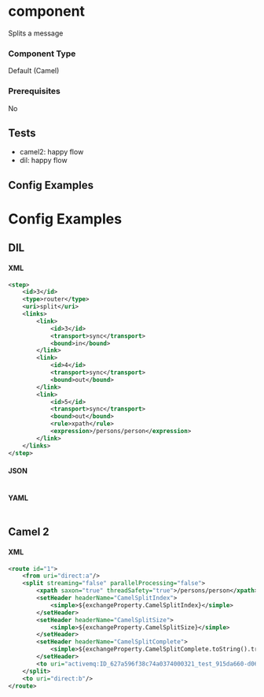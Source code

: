 # component

Splits a message

### Component Type

Default (Camel)

### Prerequisites

No

## Tests

- camel2: happy flow
- dil: happy flow

## Config Examples


# Config Examples

## DIL

#### XML

```xml
<step>
    <id>3</id>
    <type>router</type>
    <uri>split</uri>
    <links>
        <link>
            <id>3</id>
            <transport>sync</transport>
            <bound>in</bound>
        </link>
        <link>
            <id>4</id>
            <transport>sync</transport>
            <bound>out</bound>
        </link>
        <link>
            <id>5</id>
            <transport>sync</transport>
            <bound>out</bound>
            <rule>xpath</rule>
            <expression>/persons/person</expression>
        </link>
    </links>
</step>
```

#### JSON

```json

```

#### YAML

```yaml

```

## Camel 2

#### XML

```xml
<route id="1">
    <from uri="direct:a"/>
    <split streaming="false" parallelProcessing="false">
        <xpath saxon="true" threadSafety="true">/persons/person</xpath>
        <setHeader headerName="CamelSplitIndex">
            <simple>${exchangeProperty.CamelSplitIndex}</simple>
        </setHeader>
        <setHeader headerName="CamelSplitSize">
            <simple>${exchangeProperty.CamelSplitSize}</simple>
        </setHeader>
        <setHeader headerName="CamelSplitComplete">
            <simple>${exchangeProperty.CamelSplitComplete.toString().trim()}</simple>
        </setHeader>
        <to uri="activemq:ID_627a596f38c74a0374000321_test_915da660-d069-11ec-83f5-3747809ef661_BottomCenter_split?timeToLive=86400000&amp;exchangePattern=InOut"/>
    </split>
    <to uri="direct:b"/>
</route>
```



